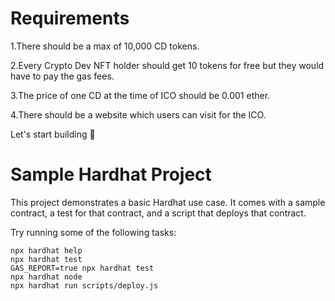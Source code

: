 # Requirements

1.There should be a max of 10,000 CD tokens.

2.Every Crypto Dev NFT holder should get 10 tokens for free but they would have to pay the gas fees.

3.The price of one CD at the time of ICO should be 0.001 ether.

4.There should be a website which users can visit for the ICO.

 Let's start building 🚀

# Sample Hardhat Project

This project demonstrates a basic Hardhat use case. It comes with a sample contract, a test for that contract, and a script that deploys that contract.

Try running some of the following tasks:

```shell
npx hardhat help
npx hardhat test
GAS_REPORT=true npx hardhat test
npx hardhat node
npx hardhat run scripts/deploy.js
```


